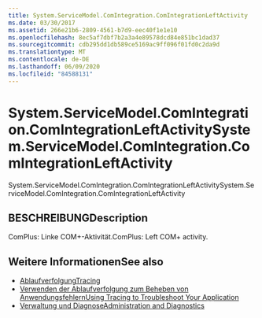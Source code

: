 ```yaml
---
title: System.ServiceModel.ComIntegration.ComIntegrationLeftActivity
ms.date: 03/30/2017
ms.assetid: 266e21b6-2809-4561-b7d9-eec40f1e1e10
ms.openlocfilehash: 8ec5af7dbf7b2a3a4e89578dcd84e851bc1dad37
ms.sourcegitcommit: cdb295dd1db589ce5169ac9ff096f01fd0c2da9d
ms.translationtype: MT
ms.contentlocale: de-DE
ms.lasthandoff: 06/09/2020
ms.locfileid: "84588131"
---
```

# <a name="systemservicemodelcomintegrationcomintegrationleftactivity"></a><span data-ttu-id="ff9ce-102">System.ServiceModel.ComIntegration.ComIntegrationLeftActivity</span><span class="sxs-lookup"><span data-stu-id="ff9ce-102">System.ServiceModel.ComIntegration.ComIntegrationLeftActivity</span></span>
<span data-ttu-id="ff9ce-103">System.ServiceModel.ComIntegration.ComIntegrationLeftActivity</span><span class="sxs-lookup"><span data-stu-id="ff9ce-103">System.ServiceModel.ComIntegration.ComIntegrationLeftActivity</span></span>  
  
## <a name="description"></a><span data-ttu-id="ff9ce-104">BESCHREIBUNG</span><span class="sxs-lookup"><span data-stu-id="ff9ce-104">Description</span></span>  
 <span data-ttu-id="ff9ce-105">ComPlus: Linke COM+-Aktivität.</span><span class="sxs-lookup"><span data-stu-id="ff9ce-105">ComPlus: Left COM+ activity.</span></span>  
  
## <a name="see-also"></a><span data-ttu-id="ff9ce-106">Weitere Informationen</span><span class="sxs-lookup"><span data-stu-id="ff9ce-106">See also</span></span>

- [<span data-ttu-id="ff9ce-107">Ablaufverfolgung</span><span class="sxs-lookup"><span data-stu-id="ff9ce-107">Tracing</span></span>](index.md)
- [<span data-ttu-id="ff9ce-108">Verwenden der Ablaufverfolgung zum Beheben von Anwendungsfehlern</span><span class="sxs-lookup"><span data-stu-id="ff9ce-108">Using Tracing to Troubleshoot Your Application</span></span>](using-tracing-to-troubleshoot-your-application.md)
- [<span data-ttu-id="ff9ce-109">Verwaltung und Diagnose</span><span class="sxs-lookup"><span data-stu-id="ff9ce-109">Administration and Diagnostics</span></span>](../index.md)

